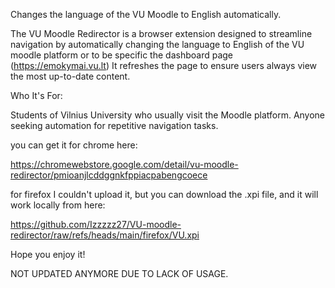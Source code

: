 Changes the language of the VU Moodle to English automatically.

The VU Moodle Redirector is a browser extension designed to streamline navigation by automatically changing the language to English of the VU moodle platform or to be specific the dashboard page (https://emokymai.vu.lt) It refreshes the page to ensure users always view the most up-to-date content.

Who It's For:

Students of Vilnius University who usually visit the Moodle platform.
Anyone seeking automation for repetitive navigation tasks.

you can get it for chrome here: 

https://chromewebstore.google.com/detail/vu-moodle-redirector/pmioanjlcddggnkfppiacpabengcoece


for firefox I couldn't upload it, but you can download the .xpi file, and it will work locally from here:


https://github.com/Izzzzz27/VU-moodle-redirector/raw/refs/heads/main/firefox/VU.xpi



Hope you enjoy it!

NOT UPDATED ANYMORE DUE TO LACK OF USAGE.
